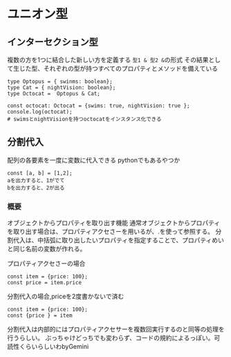 # ユニオン型

## インターセクション型
複数の方を1つに結合した新しい方を定義する
`型1 & 型2 &`の形式
その結果として生じた型、それぞれの型が持つすべてのプロパティとメソッドを備えている
```
type Optopus = { swinms: boolean};
type Cat = { nightVision: boolean};
type Octocat =  Optopus & Cat;

const octocat: Octocat = {swims: true, nightVision: true };
console.log(octocat);
# swimsとnightVisionを持つoctocatをインスタンス化できる

```

## 分割代入
配列の各要素を一度に変数に代入できる
pythonでもあるやつか

```
const [a, b] = [1,2];
aを出力すると、1がでて
bを出力すると、2が出る
```

### 概要
オブジェクトからプロパティを取り出す機能
通常オブジェクトからプロパティを取り出す場合は、プロパティアクセさーを用いるが、.を使って参照する。
分割代入は、中括弧に取り出したいプロパティを指定することで、プロパティめいと同じ名前の変数が作れる。

プロパティアクセさーの場合
```
const item = {price: 100};
const price = item.price
```

分割代入の場合,priceを2度書かないで済む
```
const item = {price: 100};
const {price } = item
```

分割代入は内部的にはプロパティアクセサーを複数回実行するのと同等の処理を行うらしい。
ぶっちゃけどっちでも変わらず、コードの規約によるっぽい。可読性くらいらしいわbyGemini



